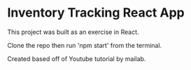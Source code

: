 # Inventory Tracking React App

This project was built as an exercise in React. 

Clone the repo then run 'npm start' from the terminal. 

Created based off of Youtube tutorial by mailab.
